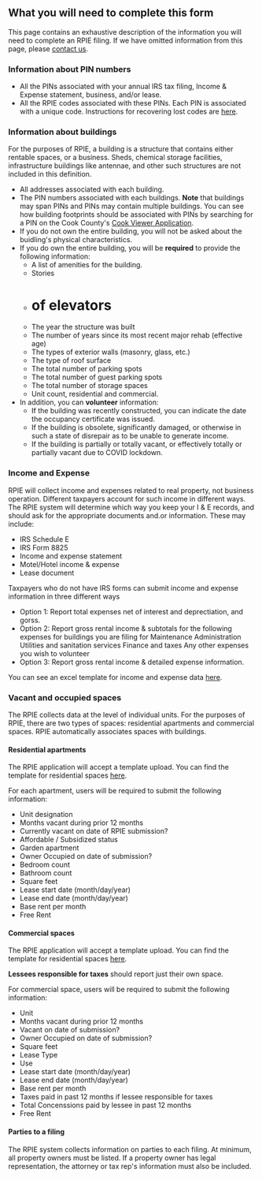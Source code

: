 ## What you will need to complete this form

This page contains an exhaustive description of the information you will need to complete an RPIE filing. If we have omitted information from this page, please [contact us](mailto:RPIEsupport@cookcountyassessor.com).

### Information about PIN numbers

* All the PINs associated with your annual IRS tax filing, Income & Expense statement, business, and/or lease.
* All the RPIE codes associated with these PINs. Each PIN is associated with a unique code. Instructions for recovering lost codes are [here](https://gitlab.com/ccao-data-science---modeling/documentation/wiki_content/-/blob/master/RPIE/faq.md#i-lost-my-rpie-code-i-need-to-edit-a-submitted-filing-i-need-help-with-the-rpie-form).

### Information about buildings

For the purposes of RPIE, a building is a structure that contains either rentable spaces, or a business. Sheds, chemical storage facilities, infrastructure buildings like antennae, and other such structures are not included in this definition.

* All addresses associated with each building. 
* The PIN numbers associated with each buildings. **Note** that buildings may span PINs and PINs may contain multiple buildings. You can see how building footprints should be associated with PINs by searching for a PIN on the Cook County's [Cook Viewer Application](https://maps.cookcountyil.gov/cookviewer/mapViewer.html).
* If you do not own the entire building, you will not be asked about the buidling's physical characteristics.
* If you do own the entire building, you will be **required** to provide the following information:
  * A list of amenities for the building.
  * Stories
  * # of elevators
  * The year the structure was built
  * The number of years since its most recent major rehab (effective age)
  * The types of exterior walls (masonry, glass, etc.)
  * The type of roof surface
  * The total number of parking spots
  * The total number of guest parking spots
  * The total number of storage spaces
  * Unit count, residential and commercial.
* In addition, you can **volunteer** information:
  * If the building was recently constructed, you can indicate the date the occupancy certificate was issued.
  * If the building is obsolete, significantly damaged, or otherwise in such a state of disrepair as to be unable to generate income.
  * If the building is partially or totally vacant, or effectively totally or partially vacant due to COVID lockdown.

### Income and Expense

RPIE will collect income and expenses related to real property, not business operation. Different taxpayers account for such income in different ways. The RPIE system will determine which way you keep your I & E records, and should ask for the appropriate documents and.or information. These may include:

* IRS Schedule E
* IRS Form 8825
* Income and expense statement
* Motel/Hotel income & expense 
* Lease document

Taxpayers who do not have IRS forms can submit income and expense information in three different ways

* Option 1: Report total expenses net of interest and deprectiation, and gorss.
* Option 2: Report gross rental income & subtotals for the following expenses for buildings you are filing for
        Maintenance
        Administration
        Utilities and sanitation services
        Finance and taxes
        Any other expenses you wish to volunteer
* Option 3: Report gross rental income & detailed expense information.

You can see an excel template for income and expense data [here](https://gitlab.com/ccao-data-science---modeling/documentation/wiki_content/-/blob/master/RPIE/I&E%20Templates.xlsx).

### Vacant and occupied spaces

The RPIE collects data at the level of individual units. For the purposes of RPIE, there are two types of spaces: residential apartments and commercial spaces. RPIE automatically associates spaces with buildings. 

#### Residential apartments

The RPIE application will accept a template upload. You can find the template for residential spaces [here](https://gitlab.com/ccao-data-science---modeling/documentation/wiki_content/-/blob/master/RPIE/2021%20RPIE_Residentials_Spaces_Template.xlsx).

For each apartment, users will be required to submit the following information:

* Unit designation
* Months vacant during prior 12 months
* Currently vacant on date of RPIE submission?
* Affordable / Subsidized status
* Garden apartment
* Owner Occupied on date of submission?
* Bedroom count
* Bathroom count
* Square feet
* Lease start date (month/day/year)
* Lease end date (month/day/year)
* Base rent per month
* Free Rent

#### Commercial spaces

The RPIE application will accept a template upload. You can find the template for residential spaces [here](https://gitlab.com/ccao-data-science---modeling/documentation/wiki_content/-/blob/master/RPIE/2021%20RPIE_Commercials_Spaces_Template.xlsx).

**Lessees responsible for taxes** should report just their own space. 

For commercial space, users will be required to submit the following information:

* Unit
* Months vacant during prior 12 months
* Vacant on date of submission?
* Owner Occupied on date of submission?
* Square feet
* Lease Type
* Use
* Lease start date (month/day/year)
* Lease end date (month/day/year)
* Base rent per month
* Taxes paid in past 12 months if lessee responsible for taxes
* Total Concenssions paid by lessee in past 12 months
* Free Rent

#### Parties to a filing

The RPIE system collects information on parties to each filing. At minimum, all property owners must be listed. If a property owner has legal representation, the attorney or tax rep's information must also be included.

